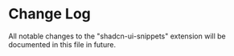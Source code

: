 # Change Log

All notable changes to the "shadcn-ui-snippets" extension will be documented in this file in future.

